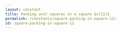 ```yaml
---
layout: constant
title: Packing unit squares in a square $s(11)$
permalink: /constants/square-packing-in-square-11/
id: square-packing-in-square-11
---
```

